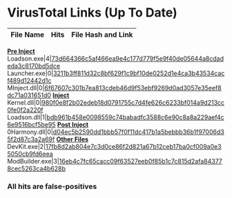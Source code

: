 # VirusTotal Links (Up To Date)
File Name|Hits|File Hash and Link
-|-|-
<u>**Pre Inject**</u>
Loadson.exe|4|[73d664366c5af466ea9e4c177d779f5e9f40de05644a8cdadeda3c8170bd5dce](https://www.virustotal.com/gui/file/73d664366c5af466ea9e4c177d779f5e9f40de05644a8cdadeda3c8170bd5dce)
Launcher.exe|0|[3211b3ff811d32c8bf629f1c9bf10de0252d1e4ca3b43534cacf489d12442d1c](https://www.virustotal.com/gui/file/3211b3ff811d32c8bf629f1c9bf10de0252d1e4ca3b43534cacf489d12442d1c)
MInject.dll|0|[6f67607c301b7ea813cdeb46d9f53ebf9269d0ad3057e35eef8dc71a031651d0](https://www.virustotal.com/gui/file/6f67607c301b7ea813cdeb46d9f53ebf9269d0ad3057e35eef8dc71a031651d0)
<u>**Inject**</u>
Kernel.dll|0|[980f0e8f2b02edeb18d0791755c7d4fe626c6233bf014a9d213cc0fe0f2a220f](https://www.virustotal.com/gui/file/980f0e8f2b02edeb18d0791755c7d4fe626c6233bf014a9d213cc0fe0f2a220f)
Loadson.dll|1|[bdb961b458e0098559c74babadfc3588c6e90c8a8a229aef4c6e9516bcf5be95](https://www.virustotal.com/gui/file/bdb961b458e0098559c74babadfc3588c6e90c8a8a229aef4c6e9516bcf5be95)
<u>**Post Inject**</u>
0Harmony.dll|0|[d04ec5b2590dd1bbb57f0f11dc417b1a5bebbb36b1f97006d35f2d87c3a2a69f](https://www.virustotal.com/gui/file/d04ec5b2590dd1bbb57f0f11dc417b1a5bebbb36b1f97006d35f2d87c3a2a69f)
<u>**Other Files**</u>
DevKit.exe|2|[17fb8d2ab804e7c3d0ce86f2d821a67b12ceb17ba0cf009a0e35050cb9fd6eea](https://www.virustotal.com/gui/file/17fb8d2ab804e7c3d0ce86f2d821a67b12ceb17ba0cf009a0e35050cb9fd6eea)
ModBuilder.exe|3|[16eb4c7fc65cacc09f63527eeb0f85b1c7c815d2afa843778cec5263ca4b628b](https://www.virustotal.com/gui/file/16eb4c7fc65cacc09f63527eeb0f85b1c7c815d2afa843778cec5263ca4b628b)

### All hits are false-positives
